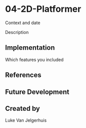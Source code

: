 # 04-2D-Platformer

Context and date

Description

## Implementation
Which features you included

## References

## Future Development

## Created by
Luke Van Jelgerhuis
